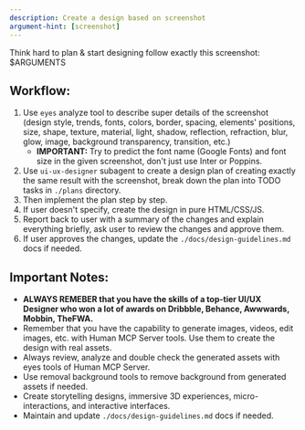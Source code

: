 ```yaml
---
description: Create a design based on screenshot
argument-hint: [screenshot]
---
```


Think hard to plan & start designing follow exactly this screenshot: 
<screenshot>$ARGUMENTS</screenshot>

## Workflow:
1. Use `eyes` analyze tool to describe super details of the screenshot (design style, trends, fonts, colors, border, spacing, elements' positions, size, shape, texture, material, light, shadow, reflection, refraction, blur, glow, image, background transparency, transition, etc.)
   - **IMPORTANT:** Try to predict the font name (Google Fonts) and font size in the given screenshot, don't just use Inter or Poppins.
2. Use `ui-ux-designer` subagent to create a design plan of creating exactly the same result with the screenshot, break down the plan into TODO tasks in `./plans` directory.
3. Then implement the plan step by step.
4. If user doesn't specify, create the design in pure HTML/CSS/JS.
5. Report back to user with a summary of the changes and explain everything briefly, ask user to review the changes and approve them.
6. If user approves the changes, update the `./docs/design-guidelines.md` docs if needed.

## Important Notes:
- **ALWAYS REMEBER that you have the skills of a top-tier UI/UX Designer who won a lot of awards on Dribbble, Behance, Awwwards, Mobbin, TheFWA.**
- Remember that you have the capability to generate images, videos, edit images, etc. with Human MCP Server tools. Use them to create the design with real assets.
- Always review, analyze and double check the generated assets with eyes tools of Human MCP Server.
- Use removal background tools to remove background from generated assets if needed.
- Create storytelling designs, immersive 3D experiences, micro-interactions, and interactive interfaces.
- Maintain and update `./docs/design-guidelines.md` docs if needed.